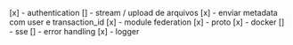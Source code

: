 [x] - authentication
[] - stream / upload de arquivos
[x] - enviar metadata com user e transaction_id
[x] - module federation
[x] - proto
[x] - docker
[] - sse
[] - error handling
[x] - logger
